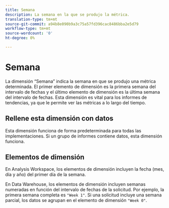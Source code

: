 ```yaml
---
title: Semana
description: La semana en la que se produjo la métrica.
translation-type: tm+mt
source-git-commit: a94b8e090b9a3c75a57fd396cac8486bba2e5d79
workflow-type: tm+mt
source-wordcount: '0'
ht-degree: 0%

---
```



# Semana

La dimensión “Semana” indica la semana en que se produjo una métrica determinada. El primer elemento de dimensión es la primera semana del intervalo de fechas y el último elemento de dimensión es la última semana del intervalo de fechas. Esta dimensión es vital para los informes de tendencias, ya que le permite ver las métricas a lo largo del tiempo.

## Rellene esta dimensión con datos

Esta dimensión funciona de forma predeterminada para todas las implementaciones. Si un grupo de informes contiene datos, esta dimensión funciona.

## Elementos de dimensión

En Analysis Workspace, los elementos de dimensión incluyen la fecha (mes, día y año) del primer día de la semana.

En Data Warehouse, los elementos de dimensión incluyen semanas numeradas en función del intervalo de fechas de la solicitud. Por ejemplo, la primera semana completa es `"Week 1"`. Si una solicitud incluye una semana parcial, los datos se agrupan en el elemento de dimensión `"Week 0"`.
